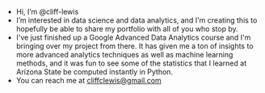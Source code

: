 - Hi, I’m @cliff-lewis
- I’m interested in data science and data analytics, and I'm creating this to hopefully be able to share my portfolio with all of you who stop by.
- I've just finished up a Google Advanced Data Analytics course and I'm bringing over my project from there. It has given me a ton of insights to more advanced analytics techniques
  as well as machine learning methods, and it was fun to see some of the statistics that I learned at Arizona State be computed instantly in Python.
- You can reach me at cliffclewis@gmail.com

<!---
cliff-lewis/cliff-lewis is a ✨ special ✨ repository because its `README.md` (this file) appears on your GitHub profile.
You can click the Preview link to take a look at your changes.
--->
